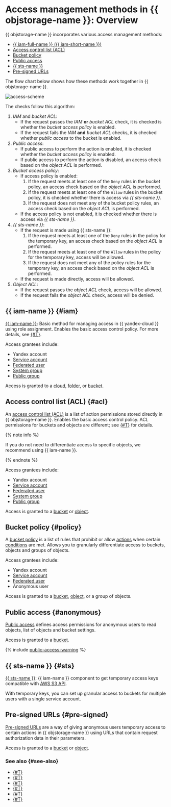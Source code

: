 # Access management methods in {{ objstorage-name }}: Overview

{{ objstorage-name }} incorporates various access management methods:
* [{{ iam-full-name }} ({{ iam-short-name }})](#iam)
* [Access control list (ACL)](#acl)
* [Bucket policy](#policy)
* [Public access](#anonymous)
* [{{ sts-name }}](#sts)
* [Pre-signed URLs](#pre-signed)

The flow chart below shows how these methods work together in {{ objstorage-name }}.

![access-scheme](../../_assets/storage/access-scheme.svg)

The checks follow this algorithm:

1. _IAM_ and _bucket ACL_:
    * If the request passes the _IAM_ **or** _bucket ACL_ check, it is checked is whether the _bucket access policy_ is enabled.
    * If the request fails the _IAM_ **and** _bucket ACL_ checks, it is checked whether _public access_ to the bucket is enabled.
1. _Public access_:
    * If public access to perform the action is enabled, it is checked whether the _bucket access policy_ is enabled.
    * If public access to perform the action is disabled, an access check based on the _object ACL_ is performed.
1. _Bucket access policy_:
    * If access policy is enabled:
      1. If the request meets at least one of the `Deny` rules in the bucket policy, an access check based on the _object ACL_ is performed.
      1. If the request meets at least one of the `Allow` rules in the bucket policy, it is checked whether there is access via _{{ sts-name }}_.
      1. If the request does not meet any of the bucket policy rules, an access check based on the _object ACL_ is performed.
    * If the access policy is not enabled, it is checked whether there is access via _{{ sts-name }}_.
1. _{{ sts-name }}_:
    * If the request is made using {{ sts-name }}:
      1. If the request meets at least one of the `Deny` rules in the policy for the temporary key, an access check based on the _object ACL_ is performed.
      1. If the request meets at least one of the `Allow` rules in the policy for the temporary key, access will be allowed.
      1. If the request does not meet any of the policy rules for the temporary key, an access check based on the _object ACL_ is performed.
    * If the request is made directly, access will be allowed.
1. _Object ACL_:
    * If the request passes the _object ACL_ check, access will be allowed.
    * If the request fails the _object ACL_ check, access will be denied.

## {{ iam-name }} {#iam}

[{{ iam-name }}](./index.md): Basic method for managing access in {{ yandex-cloud }} using role assignment. Enables the basic access control policy. For more details, see [{#T}](./index.md#roles-list).

Access grantees include:
* Yandex account
* [Service account](../../iam/concepts/users/service-accounts.md)
* [Federated user](../../iam/concepts/federations.md)
* [System group](../../iam/concepts/access-control/system-group.md)
* [Public group](../../iam/concepts/access-control/public-group.md)

Access is granted to a [cloud](../../resource-manager/concepts/resources-hierarchy.md#cloud), [folder](../../resource-manager/concepts/resources-hierarchy.md#folder), or [bucket](../concepts/bucket.md).

## Access control list (ACL) {#acl}

An [access control list (ACL)](./acl.md) is a list of action permissions stored directly in {{ objstorage-name }}. Enables the basic access control policy. ACL permissions for buckets and objects are different; see [{#T}](./acl.md#permissions-types) for details.

{% note info %}

If you do not need to differentiate access to specific objects, we recommend using {{ iam-name }}.

{% endnote %}

Access grantees include:
* Yandex account
* [Service account](../../iam/concepts/users/service-accounts.md)
* [Federated user](../../iam/concepts/federations.md)
* [System group](../../iam/concepts/access-control/system-group.md)
* [Public group](../../iam/concepts/access-control/public-group.md)

Access is granted to a [bucket](../concepts/bucket.md) or [object](../concepts/object.md).

## Bucket policy {#policy}

A [bucket policy](./policy.md) is a list of rules that prohibit or allow [actions](../s3/api-ref/policy/actions.md) when certain [conditions](../s3/api-ref/policy/conditions.md) are met. Allows you to granularly differentiate access to buckets, objects and groups of objects.

Access grantees include:
* Yandex account
* [Service account](../../iam/concepts/users/service-accounts.md)
* [Federated user](../../iam/concepts/federations.md)
* Anonymous user

Access is granted to a [bucket](../concepts/bucket.md), [object](../concepts/object.md), or a group of objects.

## Public access {#anonymous}

[Public access](./public-access.md) defines access permissions for anonymous users to read objects, list of objects and bucket settings.

Access is granted to a [bucket](../concepts/bucket.md).

{% include [public-access-warning](../../_includes/storage/security/public-access-warning.md) %}

## {{ sts-name }} {#sts}

[{{ sts-name }}](./sts.md): {{ iam-name }} component to get temporary access keys compatible with [AWS S3 API](../s3/index.md).

With temporary keys, you can set up granular access to buckets for multiple users with a single service account.

## Pre-signed URLs {#pre-signed}

[Pre-signed URLs](./pre-signed-urls.md) are a way of giving anonymous users temporary access to certain actions in {{ objstorage-name }} using URLs that contain request authorization data in their parameters.

Access is granted to a [bucket](../concepts/bucket.md) or [object](../concepts/object.md).

### See also {#see-also}

* [{#T}](../operations/buckets/iam-access.md)
* [{#T}](../operations/buckets/edit-acl.md)
* [{#T}](../operations/objects/edit-acl.md)
* [{#T}](../operations/buckets/policy.md)
* [{#T}](../operations/buckets/bucket-availability.md)
* [{#T}](../operations/buckets/create-sts-key.md)